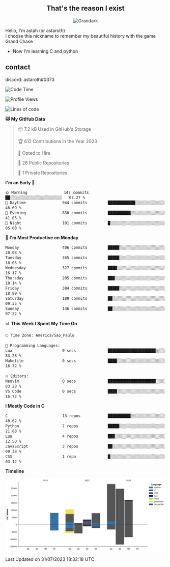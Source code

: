 <h2 align="center">That's the reason I exist</h2>

<p align="center">
  <img src="https://i.imgur.com/5HXDsn9.gif" width="500" alt="Grandark" href="https://www.artstation.com/artwork/dOBdmX" title="Grandark">
</p>


Hello, I'm astah (or astaroth)  
I choose this nickname to remember my beautiful history with the game Grand Chase  

- Now I'm learning C and python

## contact

discord: astaroth#0373
<!--START_SECTION:waka-->
![Code Time](http://img.shields.io/badge/Code%20Time-317%20hrs-blue)

![Profile Views](http://img.shields.io/badge/Profile%20Views-3-blue)

![Lines of code](https://img.shields.io/badge/From%20Hello%20World%20I%27ve%20Written-100.3%20thousand%20lines%20of%20code-blue)

**🐱 My GitHub Data** 

> 📦 7.2 kB Used in GitHub's Storage 
 > 
> 🏆 612 Contributions in the Year 2023
 > 
> 💼 Opted to Hire
 > 
> 📜 26 Public Repositories 
 > 
> 🔑 1 Private Repositories 
 > 
**I'm an Early 🐤** 

```text
🌞 Morning                147 commits         ██░░░░░░░░░░░░░░░░░░░░░░░   07.27 % 
🌆 Daytime                944 commits         ████████████░░░░░░░░░░░░░   46.69 % 
🌃 Evening                830 commits         ██████████░░░░░░░░░░░░░░░   41.05 % 
🌙 Night                  101 commits         █░░░░░░░░░░░░░░░░░░░░░░░░   05.00 % 
```
📅 **I'm Most Productive on Monday** 

```text
Monday                   406 commits         █████░░░░░░░░░░░░░░░░░░░░   20.08 % 
Tuesday                  365 commits         █████░░░░░░░░░░░░░░░░░░░░   18.05 % 
Wednesday                327 commits         ████░░░░░░░░░░░░░░░░░░░░░   16.17 % 
Thursday                 205 commits         ███░░░░░░░░░░░░░░░░░░░░░░   10.14 % 
Friday                   384 commits         █████░░░░░░░░░░░░░░░░░░░░   18.99 % 
Saturday                 189 commits         ██░░░░░░░░░░░░░░░░░░░░░░░   09.35 % 
Sunday                   146 commits         ██░░░░░░░░░░░░░░░░░░░░░░░   07.22 % 
```


📊 **This Week I Spent My Time On** 

```text
🕑︎ Time Zone: America/Sao_Paulo

💬 Programming Languages: 
Lua                      0 secs              █████████████████████░░░░   83.28 % 
Makefile                 0 secs              ████░░░░░░░░░░░░░░░░░░░░░   16.72 % 

🔥 Editors: 
Neovim                   0 secs              █████████████████████░░░░   83.28 % 
VS Code                  0 secs              ████░░░░░░░░░░░░░░░░░░░░░   16.72 % 
```

**I Mostly Code in C** 

```text
C                        13 repos            ██████████░░░░░░░░░░░░░░░   40.62 % 
Python                   7 repos             █████░░░░░░░░░░░░░░░░░░░░   21.88 % 
Lua                      4 repos             ███░░░░░░░░░░░░░░░░░░░░░░   12.50 % 
JavaScript               3 repos             ██░░░░░░░░░░░░░░░░░░░░░░░   09.38 % 
CSS                      1 repo              █░░░░░░░░░░░░░░░░░░░░░░░░   03.12 % 
```



**Timeline**

![Lines of Code chart](https://raw.githubusercontent.com/astahjmo/astahjmo/main/assets/bar_graph.png)


 Last Updated on 31/07/2023 18:32:18 UTC
<!--END_SECTION:waka-->

